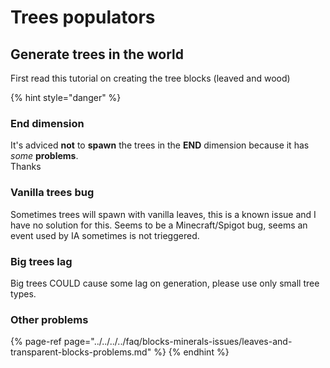 # Trees populators

## Generate trees in the world

First read this tutorial on creating the tree blocks \(leaved and wood\)

{% hint style="danger" %}
### End dimension

It's adviced **not** to **spawn** the trees in the **END** dimension because it has _some_ **problems**.  
Thanks

### Vanilla trees bug

Sometimes trees will spawn with vanilla leaves, this is a known issue and I have no solution for this. Seems to be  a Minecraft/Spigot bug, seems an event used by IA sometimes is not trieggered.

### Big trees lag

Big trees COULD cause some lag on generation, please use only small tree types.

### Other problems

{% page-ref page="../../../../faq/blocks-minerals-issues/leaves-and-transparent-blocks-problems.md" %}
{% endhint %}






